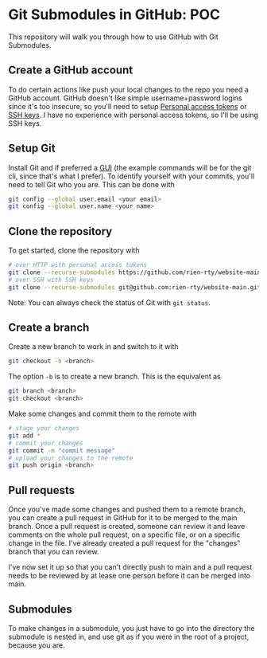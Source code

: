# Git Submodules in GitHub: POC

This repository will walk you through how to use GitHub with Git Submodules.

## Create a GitHub account

To do certain actions like push your local changes to the repo you need a GitHub account. GitHub doesn't like simple username+password logins since it's too insecure, so you'll need to setup [Personal access tokens](https://docs.github.com/en/authentication/keeping-your-account-and-data-secure/managing-your-personal-access-tokens) or [SSH keys](https://docs.github.com/en/authentication/connecting-to-github-with-ssh/about-ssh). I have no experience with personal access tokens, so I'll be using SSH keys.

## Setup Git

Install Git and if preferred a [GUI](https://git-scm.com/downloads/guis) (the example commands will be for the git cli, since that's what I prefer). To identify yourself with your commits, you'll need to tell Git who you are. This can be done with

```sh
git config --global user.email <your email>
git config --global user.name <your name>
```

## Clone the repository

To get started, clone the repository with

```sh
# over HTTP with personal access tokens
git clone --recurse-submodules https://github.com/rien-rty/website-main.git
# over SSH with SSH keys
git clone --recurse-submodules git@github.com:rien-rty/website-main.git
```

Note: You can always check the status of Git with `git status`.

## Create a branch

Create a new branch to work in and switch to it with

```sh
git checkout -b <branch>
```

The option `-b` is to create a new branch. This is the equivalent as 

```sh
git branch <branch>
git checkout <branch>
```

Make some changes and commit them to the remote with

```sh
# stage your changes
git add *
# commit your changes
git commit -m "commit message"
# upload your changes to the remote
git push origin <branch>
```

## Pull requests

Once you've made some changes and pushed them to a remote branch, you can create a pull request in GitHub for it to be merged to the main branch. Once a pull request is created, someone can review it and leave comments on the whole pull request, on a specific file, or on a specific change in the file. I've already created a pull request for the "changes" branch that you can review.

I've now set it up so that you can't directly push to main and a pull request needs to be reviewed by at lease one person before it can be merged into main.

## Submodules

To make changes in a submodule, you just have to go into the directory the submodule is nested in, and use git as if you were in the root of a project, because you are.

